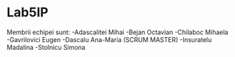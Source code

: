 # Lab5IP

Membrii echipei sunt:
-Adascalitei Mihai
-Bejan Octavian
-Chilaboc Mihaela
-Gavrilovici Eugen
-Dascalu Ana-Maria (SCRUM MASTER)
-Insuratelu Madalina
-Stolnicu Simona
